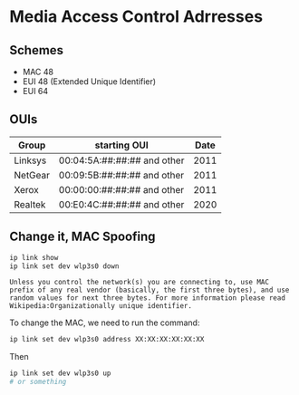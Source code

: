 # Media Access Control Adrresses

## Schemes

- MAC 48
- EUI 48 (Extended Unique Identifier)
- EUI 64

## OUIs

| Group | starting OUI | Date |
| --- | --- | --- |
| Linksys | 00:04:5A:##:##:## and other | 2011 |
| NetGear | 00:09:5B:##:##:## and other | 2011 |
| Xerox | 00:00:00:##:##:## and other | 2011 |
| Realtek | 00:E0:4C:##:##:## and other | 2020 |

## Change it, MAC Spoofing

```bash
ip link show
ip link set dev wlp3s0 down
```
```Unless you control the network(s) you are connecting to, use MAC prefix of any real vendor (basically, the first three bytes), and use random values for next three bytes. For more information please read Wikipedia:Organizationally unique identifier.```

To change the MAC, we need to run the command:
```bash
ip link set dev wlp3s0 address XX:XX:XX:XX:XX:XX
```
Then
```bash
ip link set dev wlp3s0 up
# or something
```